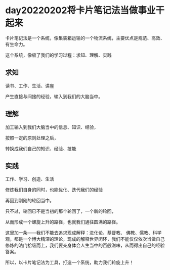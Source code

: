 # day20220202将卡片笔记法当做事业干起来

卡片笔记法是一个系统，像集装箱运输的一个物流系统，主要优点是规范、高效、有生命力。

这个系统，像极了我们的学习过程：求知、理解、实践

## 求知

读书、工作、生活、讲座

产生直接与间接的经验，输入到我们的大脑当中。

## 理解

加工输入到我们大脑当中的信息、知识、经验，

按照一定的原则处理之后，

转换成我们自己的知识、经验、技能

## 实践

工作、学习、创造、生活

修炼我们自身的同时，也能优化、迭代我们的经验

再回到刚刚的轮回当中。




只不过，轮回已不是当初的那个轮回了，一个新的轮回，

从而形成一个螺旋上升的路径，也就我们通往圆满的路径。

这里加一条——我们不能去追求现成解释：进化论、基督教、 佛教、儒教、科学观，都是一个博大精深的理论，现成的解释世界闭环，我们不能仅仅依次当做自己修炼的法门拾级而上，我们要亲身体会人生当中的百般滋味，从而得出自己的经验答案。

所以，以卡片笔记法为工具，打造一个系统，助力我们轮旋上升！
